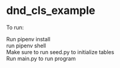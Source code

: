 # dnd_cls_example

To run:

Run pipenv install  
run pipenv shell  
Make sure to run seed.py to initialize tables  
Run main.py to run program  
